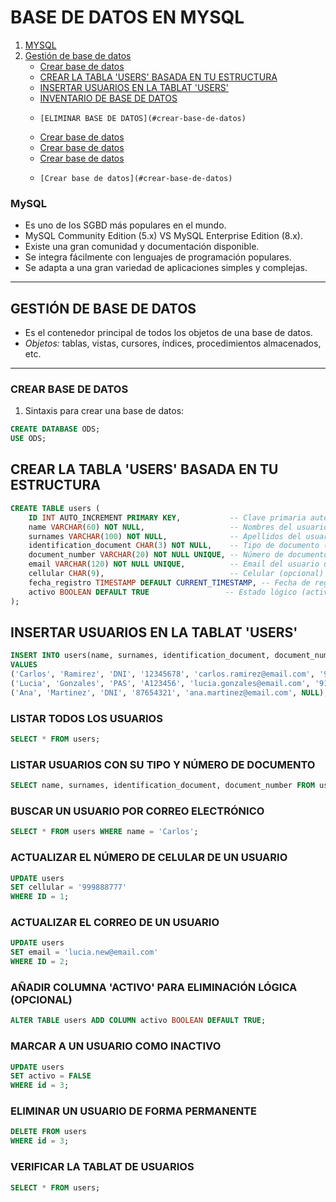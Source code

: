 # BASE DE DATOS EN MYSQL
1. [MYSQL](#mysql)
2. [Gestión de base de datos](#gestion-de-base-de-datos)
   * [Crear base de datos](#crear-base-de-datos)
   *  [CREAR LA TABLA 'USERS' BASADA EN TU ESTRUCTURA](#crear-base-de-datos)
   *   [INSERTAR USUARIOS EN LA TABLAT 'USERS'](#crear-base-de-datos)
   *    [INVENTARIO DE BASE DE DATOS](#crear-base-de-datos)
   *     [ELIMINAR BASE DE DATOS](#crear-base-de-datos)
   *  [Crear base de datos](#crear-base-de-datos)
   *   [Crear base de datos](#crear-base-de-datos)
   *    [Crear base de datos](#crear-base-de-datos)
   *     [Crear base de datos](#crear-base-de-datos)

### MySQL
- Es uno de los SGBD más populares en el mundo.
- MySQL Community Edition (5.x) VS MySQL Enterprise Edition (8.x).
- Existe una gran comunidad y documentación disponible.
- Se integra fácilmente con lenguajes de programación populares.
- Se adapta a una gran variedad de aplicaciones simples y complejas.

---

## GESTIÓN DE BASE DE DATOS
- Es el contenedor principal de todos los objetos de una base de datos.
- *Objetos:* tablas, vistas, cursores, índices, procedimientos almacenados, etc.

---

### CREAR BASE DE DATOS

1. Sintaxis para crear una base de datos:

````SQL
CREATE DATABASE ODS;
USE ODS;
````

## CREAR LA TABLA 'USERS' BASADA EN TU ESTRUCTURA

```sql
CREATE TABLE users (
    ID INT AUTO_INCREMENT PRIMARY KEY,           -- Clave primaria auto-incremental
    name VARCHAR(60) NOT NULL,                   -- Nombres del usuario
    surnames VARCHAR(100) NOT NULL,              -- Apellidos del usuario
    identification_document CHAR(3) NOT NULL,    -- Tipo de documento (DNI, PAS, etc.)
    document_number VARCHAR(20) NOT NULL UNIQUE, -- Número de documento único
    email VARCHAR(120) NOT NULL UNIQUE,          -- Email del usuario único
    cellular CHAR(9),                            -- Celular (opcional)
    fecha_registro TIMESTAMP DEFAULT CURRENT_TIMESTAMP, -- Fecha de registro automática
    activo BOOLEAN DEFAULT TRUE                 -- Estado lógico (activo/inactivo)
);

````
## INSERTAR USUARIOS EN LA TABLAT 'USERS'
```sql
INSERT INTO users(name, surnames, identification_document, document_number, email, cellular) 
VALUES 
('Carlos', 'Ramirez', 'DNI', '12345678', 'carlos.ramirez@email.com', '987654321'),
('Lucia', 'Gonzales', 'PAS', 'A123456', 'lucia.gonzales@email.com', '912345678'),
('Ana', 'Martinez', 'DNI', '87654321', 'ana.martinez@email.com', NULL);
````

### LISTAR TODOS LOS USUARIOS
```sql
SELECT * FROM users;
````

### LISTAR USUARIOS CON SU TIPO Y NÚMERO DE DOCUMENTO
```sql
SELECT name, surnames, identification_document, document_number FROM users;
````

### BUSCAR UN USUARIO POR CORREO ELECTRÓNICO

```sql
SELECT * FROM users WHERE name = 'Carlos';
````

### ACTUALIZAR EL NÚMERO DE CELULAR DE UN USUARIO

```sql
UPDATE users 
SET cellular = '999888777' 
WHERE ID = 1;
````

### ACTUALIZAR EL CORREO DE UN USUARIO

```sql
UPDATE users 
SET email = 'lucia.new@email.com' 
WHERE ID = 2;
````

### AÑADIR COLUMNA 'ACTIVO' PARA ELIMINACIÓN LÓGICA (OPCIONAL)
```sql
ALTER TABLE users ADD COLUMN activo BOOLEAN DEFAULT TRUE;
````

### MARCAR A UN USUARIO COMO INACTIVO
```sql
UPDATE users 
SET activo = FALSE 
WHERE id = 3;
````

### ELIMINAR UN USUARIO DE FORMA PERMANENTE
```sql
DELETE FROM users 
WHERE id = 3;
````

### VERIFICAR LA TABLAT DE USUARIOS
```sql
SELECT * FROM users;
````
